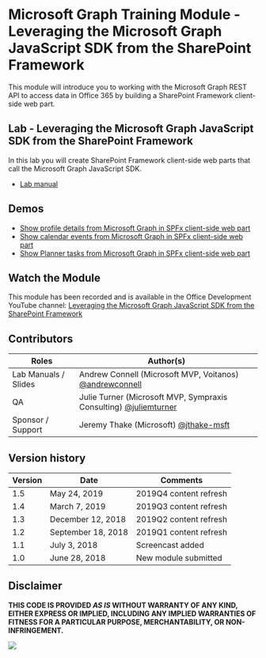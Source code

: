 # Microsoft Graph Training Module - Leveraging the Microsoft Graph JavaScript SDK from the SharePoint Framework

This module will introduce you to working with the Microsoft Graph REST API to access data in Office 365 by building a SharePoint Framework client-side web part.

## Lab - Leveraging the Microsoft Graph JavaScript SDK from the SharePoint Framework

In this lab you will create SharePoint Framework client-side web parts that call the Microsoft Graph JavaScript SDK.

- [Lab manual](./Lab.md)

## Demos

- [Show profile details from Microsoft Graph in SPFx client-side web part](./Demos/01-personal-info)
- [Show calendar events from Microsoft Graph in SPFx client-side web part](./Demos/02-events)
- [Show Planner tasks from Microsoft Graph in SPFx client-side web part](./Demos/03-tasks)

## Watch the Module

This module has been recorded and is available in the Office Development YouTube channel: [Leveraging the Microsoft Graph JavaScript SDK from the SharePoint Framework](https://www.youtube.com/watch?v=U1JrBwP3vc8)

## Contributors

|        Roles         |                                           Author(s)                                           |
| -------------------- | --------------------------------------------------------------------------------------------- |
| Lab Manuals / Slides | Andrew Connell (Microsoft MVP, Voitanos) [@andrewconnell](//github.com/andrewconnell)         |
| QA                   | Julie Turner (Microsoft MVP, Sympraxis Consulting) [@juliemturner](//github.com/juliemturner) |
| Sponsor / Support    | Jeremy Thake (Microsoft) [@jthake-msft](//github.com/jthake-msft)                             |

## Version history

| Version |        Date        |        Comments        |
| ------- | ------------------ | ---------------------- |
| 1.5     | May 24, 2019       | 2019Q4 content refresh |
| 1.4     | March 7, 2019      | 2019Q3 content refresh |
| 1.3     | December 12, 2018  | 2019Q2 content refresh |
| 1.2     | September 18, 2018 | 2019Q1 content refresh |
| 1.1     | July 3, 2018       | Screencast added       |
| 1.0     | June 28, 2018      | New module submitted   |

## Disclaimer

**THIS CODE IS PROVIDED _AS IS_ WITHOUT WARRANTY OF ANY KIND, EITHER EXPRESS OR IMPLIED, INCLUDING ANY IMPLIED WARRANTIES OF FITNESS FOR A PARTICULAR PURPOSE, MERCHANTABILITY, OR NON-INFRINGEMENT.**

<img src="https://telemetry.sharepointpnp.com/msgraph-training-spfx" />
